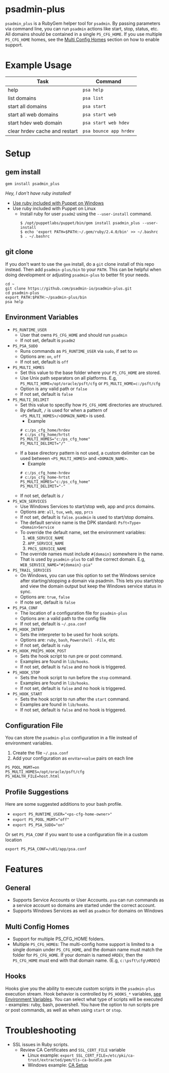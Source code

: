 # psadmin-plus 

`psadmin_plus` is a RubyGem helper tool for `psadmin`. By passing parameters via command line, you can run `psadmin` actions like start, stop, status, etc. All domains should be contained in a single `PS_CFG_HOME`. If you use multiple `PS_CFG_HOME` homes, see the [Multi Config Homes](#multi-config-homes) section on how to enable support.

# Example Usage

| Task                          | Command                |
| ----------------------------- | ---------------------- |
| help                          | `psa help`             |
| list domains                  | `psa list`             |
| start all domains             | `psa start`            |
| start all web domains         | `psa start web`        |
| start hdev web domain         | `psa start web hdev`   |
| clear hrdev cache and restart | `psa bounce app hrdev` |

# Setup

## gem install
`gem install psadmin_plus`

*Hey, I don't have ruby installed!*

* [Use ruby included with Puppet on Windows](https://gist.github.com/iversond/e56e608cf8fa65f7160416f4c434da57#file-enableRubyGems-ps1)
* Use ruby included with Puppet on Linux
    * Install ruby for user `psadm2` using the `--user-install` command.
        ```
        $ /opt/puppetlabs/puppet/bin/gem install psadmin_plus --user-install
        $ echo 'export PATH=$PATH:~/.gem/ruby/2.4.0/bin' >> ~/.bashrc
        $ . ~/.bashrc
        ```

## git clone
If you don't want to use the `gem` install, do a `git` clone install of this repo instead. Then add `psadmin-plus/bin` to your `PATH`. This can be helpful when doing development or adjusting `psadmin-plus` to better fit your needs.

```
cd ~
git clone https://github.com/psadmin-io/psadmin-plus.git
cd psadmin-plus
export PATH:$PATH:~/psadmin-plus/bin
psa help
```

## Environment Variables

* `PS_RUNTIME_USER`
    * User that owns `PS_CFG_HOME` and should run `psadmin`
    * If not set, default is `psadm2`
* `PS_PSA_SUDO`
    * Runs commands as `PS_RUNTIME_USER` via `sudo`, if set to `on`
    * Options are: `on`, `off`
    * If not set, default is `off`
* `PS_MULTI_HOMES`
    * Set this value to the base folder where your `PS_CFG_HOME` are stored. 
    * Use Unix path separators on all platforms. E.g, `PS_MULTI_HOME=/opt/oracle/psft/cfg` or `PS_MULTI_HOME=c:/psft/cfg`
    * Option is any valid path or `false`
    * If not set, default is `false`
* `PS_MULTI_DELIMIT`
    * Set this value to specifiy how `PS_CFG_HOME` directories are structured. 
    * By default, `/` is used for when a pattern of `<PS_MULTI_HOMES>/<DOMAIN_NAME>` is used.
        * Example
        ```
        # c:/ps_cfg_home/hrdev
        # c:/ps_cfg_home/hrtst
        PS_MULTI_HOMES="c:/ps_cfg_home"
        PS_MULTI_DELIMIT="/"
        ```
    * If a base directory pattern is not used, a custom delimiter can be used between `<PS_MULTI_HOMES>` and `<DOMAIN_NAME>`.
        * Example
        ```
        # c:/ps_cfg_home-hrdev
        # c:/ps_cfg_home-hrtst
        PS_MULTI_HOMES="c:/ps_cfg_home"
        PS_MULTI_DELIMIT="-"
        ```
    * If not set, default is `/`
* `PS_WIN_SERVICES`
    * Use Windows Services to start/stop web, app and prcs domains.
    * Options are: `all`, `tux`, `web`, `app`, `prcs`
    * If not set, default is `false`. `psadmin` is used to start/stop domains.
    * The default service name is the DPK standard: `Psft<Type><Domain>Service`
    * To override the default name, set the environment variables:
        1. `WEB_SERVICE_NAME`
        1. `APP_SERVICE_NAME`
        1. `PRCS_SERVICE_NAME`
    * The override names must include `#{domain}` somewhere in the name. That is used by `psadmin-plus` to call the correct domain. E.g, `WEB_SERVICE_NAME="#{domain}-pia"`
* `PS_TRAIL_SERVICES`
    * On Windows, you can use this option to set the Windows service after starting/stopping a domain via psadmin. This lets you start/stop and view the domain output but keep the Windows service status in sync.
    * Options are: `true`, `false`
    * If note set, default is `false`
* `PS_PSA_CONF`
    * The location of a configuration file for `psadmin-plus`
    * Options are: a valid path to the config file
    * If not set, default is `~/.psa.conf`
* `PS_HOOK_INTERP`
    * Sets the interpreter to be used for hook scripts.
    * Options are: `ruby`, `bash`, `Powershell -File`, etc
    * If not set, default is `ruby`
* `PS_HOOK_PRE`|`PS_HOOK_POST`
    * Sets the hook script to run pre or post command.
    * Examples are found in `lib/hooks`.
    * If not set, default is `false` and no hook is triggered.
* `PS_HOOK_STOP`
    * Sets the hook script to run before the `stop` command.
    * Examples are found in `lib/hooks`.
    * If not set, default is `false` and no hook is triggered.
* `PS_HOOK_START`
    * Sets the hook script to run after the `start` command.
    * Examples are found in `lib/hooks`.
    * If not set, default is `false` and no hook is triggered.
    
## Configuration File

You can store the `psadmin-plus` configuration in a file instead of environment variables. 

1. Create the file `~/.psa.conf`
1. Add your configuration as `envVar=value` pairs on each line 

```
PS_POOL_MGMT=on
PS_MULTI_HOMES=/opt/oracle/psft/cfg
PS_HEALTH_FILE=host.html
```

## Profile Suggestions

Here are some suggested additions to your bash profile.

* `export PS_RUNTIME_USER="<ps-cfg-home-owner>"`
* `export PS_POOL_MGMT="off"`
* `export PS_PSA_SUDO="on"`

Or set `PS_PSA_CONF` if you want to use a configuration file in a custom location

`export PS_PSA_CONF=/u01/app/psa.conf`

# Features

## General
* Supports Service Accounts or User Accounts. `psa` can run commands as a service account so domains are started under the correct account.
* Supports Windows Services as well as `psadmin` for domains on Windows

## Multi Config Homes

* Support for multiple PS_CFG_HOME folders.
* Multiple `PS_CFG_HOME`s: The multi-config home support is limited to a single domain under `PS_CFG_HOME`, and the domain name must match the folder for `PS_CFG_HOME`. If your domain is named `HRDEV`, then the `PS_CFG_HOME` must end with that domain name. (E.g, `c:\psft\cfg\HRDEV`)

## Hooks
Hooks give you the ability to execute custom scripts in the `psadmin-plus` execution stream. Hook behavior is controlled by `PS_HOOKS_*` variables, [see Environment Variables](#environment-variables). You can select what type of scripts will be executed - examples: ruby, bash, powershell. You have the option to run scripts pre or post commands, as well as when using `start` or `stop`. 

# Troubleshooting

* SSL issues in Ruby scripts.
    * Review CA Certificates and `SSL_CERT_FILE` variable
        * Linux example: `export SSL_CERT_FILE=/etc/pki/ca-trust/extracted/pem/tls-ca-bundle.pem`
        * Windows example: [CA Setup](https://gist.github.com/iversond/e56e608cf8fa65f7160416f4c434da57#file-enableRubyGems-ps1)
